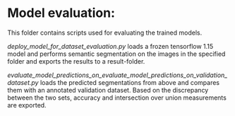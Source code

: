# Model evaluation:

This folder contains scripts used for evaluating the trained models. 

_deploy_model_for_dataset_evaluation.py_ loads a frozen tensorflow 1.15 model and performs semantic segmentation on the images in the specified folder and exports the results to a result-folder.

_evaluate_model_predictions_on_evaluate_model_predictions_on_validation_dataset.py_ loads the predicted segmentations from above and compares them with an annotated validation dataset. Based on the discrepancy between the two sets, accuracy and intersection over union measurements are exported.
